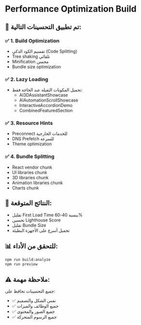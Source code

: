 # Performance Optimization Build

## 🚀 تم تطبيق التحسينات التالية:

### ✅ 1. Build Optimization
- تقسيم الكود الذكي (Code Splitting)
- Tree shaking تلقائي
- Minification محسن
- Bundle size optimization

### ✅ 2. Lazy Loading
- تحميل المكونات الثقيلة عند الحاجة فقط:
  - AI3DAssistantShowcase
  - AIAutomationScrollShowcase  
  - InteractiveAccordionDemo
  - CombinedFeaturedSection

### ✅ 3. Resource Hints
- Preconnect للخدمات الخارجية
- DNS Prefetch للسرعة
- Theme optimization

### ✅ 4. Bundle Splitting
- React vendor chunk
- UI libraries chunk  
- 3D libraries chunk
- Animation libraries chunk
- Charts chunk

## 🎯 النتائج المتوقعة:
- تقليل First Load Time بنسبة 40-60%
- تحسين Lighthouse Score
- تقليل Bundle Size
- تحميل أسرع على الأجهزة البطيئة

## 📊 للتحقق من الأداء:
```bash
npm run build:analyze
npm run preview
```

## ⚠️ ملاحظة مهمة:
جميع التحسينات تحافظ على:
- ✅ نفس الشكل والتصميم
- ✅ جميع الوظائف والميزات  
- ✅ جميع الصور والمحتوى
- ✅ جميع الرسوم المتحركة